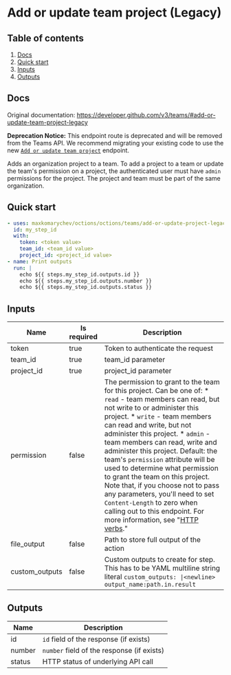 # Add or update team project (Legacy)

## Table of contents

1. [Docs](#docs)
1. [Quick start](#quick-start)
1. [Inputs](#inputs)
1. [Outputs](#outputs)

<a name="quick-start" ></a>
## Docs

Original documentation: https://developer.github.com/v3/teams/#add-or-update-team-project-legacy

**Deprecation Notice:** This endpoint route is deprecated and will be removed from the Teams API. We recommend migrating your existing code to use the new [`Add or update team project`](https://developer.github.com/v3/teams/#add-or-update-team-project) endpoint.

Adds an organization project to a team. To add a project to a team or update the team's permission on a project, the authenticated user must have `admin` permissions for the project. The project and team must be part of the same organization.


<a name="quick start" ></a>
## Quick start

```yaml
- uses: maxkomarychev/octions/octions/teams/add-or-update-project-legacy@master
  id: my_step_id
  with:
    token: <token value>
    team_id: <team_id value>
    project_id: <project_id value>
- name: Print outputs
  run: |
    echo ${{ steps.my_step_id.outputs.id }}
    echo ${{ steps.my_step_id.outputs.number }}
    echo ${{ steps.my_step_id.outputs.status }}
```


<a name="inputs" ></a>
## Inputs

| Name | Is required | Description |
|---|---|---|
|token|true|Token to authenticate the request
|team_id|true|team_id parameter
|project_id|true|project_id parameter
|permission|false|The permission to grant to the team for this project. Can be one of:   \* `read` - team members can read, but not write to or administer this project.   \* `write` - team members can read and write, but not administer this project.   \* `admin` - team members can read, write and administer this project.   Default: the team's `permission` attribute will be used to determine what permission to grant the team on this project. Note that, if you choose not to pass any parameters, you'll need to set `Content-Length` to zero when calling out to this endpoint. For more information, see "[HTTP verbs](https://developer.github.com/v3/#http-verbs)."
|file_output|false|Path to store full output of the action
|custom_outputs|false|Custom outputs to create for step. This has to be YAML multiline string literal `custom_outputs: \|<newline> output_name:path.in.result`

<a name="outputs" ></a>
## Outputs

| Name | Description |
|---|---|
|id|`id` field of the response (if exists)|
|number|`number` field of the response (if exists)|
|status|HTTP status of underlying API call|

